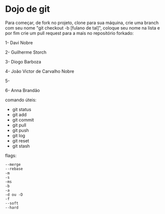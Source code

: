 # Dojo de git

Para começar, de fork no projeto, clone para sua máquina,  crie uma branch com seu nome "git checkout -b [fulano de tal]", coloque seu nome na lista e por fim crie um pull request para a mais no repositório forkado:

1- Davi Nobre

2- Guilherme Storch

3- Diogo Barboza

4- João Victor de Carvalho Nobre

5-

6- Anna Brandão

comando úteis:
- git status
- git add
- git commit
- git pull
- git push
- git log
- git reset
- git stash

flags:

~~~
--merge
--rebase
-m
-s
-ms
-b
-a
-d ou -D
-f
--soft
--hard
~~~
